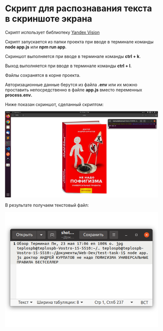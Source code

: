 # Скрипт для распознавания текста в скриншоте экрана

Скрипт использует библиотеку [Yandex Vision](https://cloud.yandex.ru/docs/vision/quickstart)

Скрипт запускается из папки проекта при вводе в терминале команды **node app.js** или **npm run app**.

Скриншот выполняется при вводе в терминале команды **ctrl + k**.

Выход выполняется при вводе в терминале команды **ctrl + l**.

Файлы сохранятся в корне проекта.

Авторизационные данные берутся из файла **.env** или их можно проставить непосредственно в файле **app.js** вместо переменных **process.env.**

Ниже показан скриншот, сделанный скриптом:

![Иллюстрация к проекту](https://github.com/teplospbru/test-task-1/blob/main/shot_1653314786295.png)

В результате получаем текстовый файл:

![Иллюстрация к проекту](https://github.com/teplospbru/test-task-1/blob/main/text_file.png)